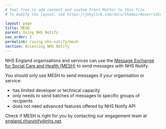 ```yaml
---
# Feel free to add content and custom Front Matter to this file.
# To modify the layout, see https://jekyllrb.com/docs/themes/#overriding-theme-defaults

layout: page
title: MESH
parent: Using NHS Notify
nav_order: 2
permalink: /using-nhs-notify/mesh
section: Accessing NHS Notify
---
```


NHS England organisations and services can use the [Message Exchange for Social Care and Health (MESH)](https://digital.nhs.uk/services/message-exchange-for-social-care-and-health-mesh) to send messages with NHS Notify.

You should only use MESH to send messages if your organisation or service:

- has limited developer or technical capacity
- only needs to send batches of messages to specific groups of recipients
- does not need advanced features offered by NHS Notify API

Check if MESH is right for you by contacting our engagement team at <england.nhsnotify@nhs.net>.
